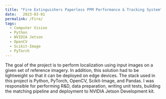 ```yaml
---
title: "Fire Extinguishers Paperless PPM Performance & Tracking System"
date:   2023-03-01
permalink: /Fire/
tags:
  - Computer Vision
  - Python
  - NVIDIA Jetson
  - OpenCV
  - Scikit-Image
  - PyTorch
---
```



The goal of the project is to perform localization using input images on a given set of reference imagery. In addition, this solution had to be lightweight so that it can be deployed on edge devices. The stack used in this project is Python, PyTorch, OpenCV, Scikit-Image, and Pandas. I was responsible for performing R&D, data preparation, writing unit tests, building the matching pipeline and deployment to NVIDIA Jetson Development kit.





